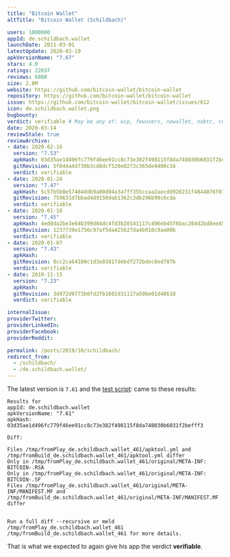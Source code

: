 ```yaml
---
title: "Bitcoin Wallet"
altTitle: "Bitcoin Wallet (Schildbach)"

users: 1000000
appId: de.schildbach.wallet
launchDate: 2011-03-01
latestUpdate: 2020-03-19
apkVersionName: "7.67"
stars: 4.0
ratings: 22037
reviews: 6888
size: 2.8M
website: https://github.com/bitcoin-wallet/bitcoin-wallet
repository: https://github.com/bitcoin-wallet/bitcoin-wallet
issue: https://github.com/bitcoin-wallet/bitcoin-wallet/issues/612
icon: de.schildbach.wallet.png
bugbounty: 
verdict: verifiable # May be any of: wip, fewusers, nowallet, nobtc, custodial, nosource, nonverifiable, verifiable, bounty, defunct
date: 2020-03-14
reviewStale: true
reviewArchive:
- date: 2020-02-16
  version: "7.53"
  apkHash: 03d35ae1d496fc779f46ee91cc8c73e382f498115f8da748030b6031f2befff3
  gitRevision: 5f044a4d730b3cd8dcf520e0273c365de9400c34
  verdict: verifiable
- date: 2020-01-24
  version: "7.47"
  apkHash: 5c57b5b0e57484ddb9a80d04a3a7ff355ccaa2aecdd926231f4844076f071293
  gitRevision: 759631d7bbad4d9150dab1362c3db296b99c6cda
  verdict: verifiable
- date: 2020-01-18
  version: "7.45"
  apkHash: 4ed8da2be3e64b399d84dc4fd3b20141117c496eb45f6bac284d2bd8ee45efa5
  gitRevision: 1237739e1756c97af5da425627da4b910c9aa00b
  verdict: verifiable
- date: 2020-01-07
  version: "7.43"
  apkHash: 
  gitRevision: 8cc2ca64100c1d3e03817debdf272bdec8ed707b
  verdict: verifiable
- date: 2019-11-15
  version: "7.23"
  apkHash: 
  gitRevision: 3d972d9773b0fd2fb1602d31117a50be01d48610
  verdict: verifiable

internalIssue: 
providerTwitter: 
providerLinkedIn: 
providerFacebook: 
providerReddit: 

permalink: /posts/2019/10/schildbach/
redirect_from:
  - /schildbach/
  - /de.schildbach.wallet/
---
```



The latest version is `7.61` and the
[test script](https://gitlab.com/walletscrutiny/walletScrutinyCom/blob/master/test.sh):
came to these results:

```
Results for
appId: de.schildbach.wallet
apkVersionName: "7.61"
apkHash: 03d35ae1d496fc779f46ee91cc8c73e382f498115f8da748030b6031f2befff3

Diff:

Files /tmp/fromPlay_de.schildbach.wallet_461/apktool.yml and /tmp/fromBuild_de.schildbach.wallet_461/apktool.yml differ
Only in /tmp/fromPlay_de.schildbach.wallet_461/original/META-INF: BITCOIN-.RSA
Only in /tmp/fromPlay_de.schildbach.wallet_461/original/META-INF: BITCOIN-.SF
Files /tmp/fromPlay_de.schildbach.wallet_461/original/META-INF/MANIFEST.MF and /tmp/fromBuild_de.schildbach.wallet_461/original/META-INF/MANIFEST.MF differ


Run a full diff --recursive or meld /tmp/fromPlay_de.schildbach.wallet_461 /tmp/fromBuild_de.schildbach.wallet_461 for more details.
```

That is what we expected to again give his app the verdict **verifiable**.